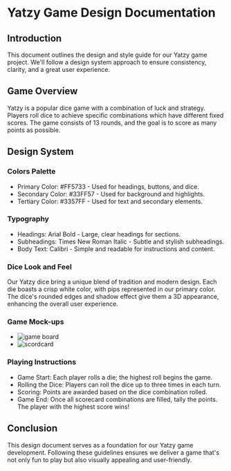 # Yatzy Game Design Documentation

## Introduction

This document outlines the design and style guide for our Yatzy game project. We'll follow a design system approach to ensure consistency, clarity, and a great user experience.

## Game Overview

Yatzy is a popular dice game with a combination of luck and strategy. Players roll dice to achieve specific combinations which have different fixed scores. The game consists of 13 rounds, and the goal is to score as many points as possible.

## Design System

### Colors Palette
- Primary Color: #FF5733 - Used for headings, buttons, and dice.
- Secondary Color: #33FF57 - Used for background and highlights.
- Tertiary Color: #3357FF - Used for text and secondary elements.

### Typography
- Headings: Arial Bold - Large, clear headings for sections.
- Subheadings: Times New Roman Italic - Subtle and stylish subheadings.
- Body Text: Calibri - Simple and readable for instructions and content.

### Dice Look and Feel

Our Yatzy dice bring a unique blend of tradition and modern design. Each die boasts a crisp white color, with pips represented in our primary color. The dice's rounded edges and shadow effect give them a 3D appearance, enhancing the overall user experience.

### Game Mock-ups

- ![game board](game_board.jpg)
- ![scordcard](scorecard.jpg)

### Playing Instructions
- Game Start: Each player rolls a die; the highest roll begins the game.
- Rolling the Dice: Players can roll the dice up to three times in each turn.
- Scoring: Points are awarded based on the dice combination rolled.
- Game End: Once all scorecard combinations are filled, tally the points. The player with the highest score wins!

## Conclusion

This design document serves as a foundation for our Yatzy game development. Following these guidelines ensures we deliver a game that's not only fun to play but also visually appealing and user-friendly.
